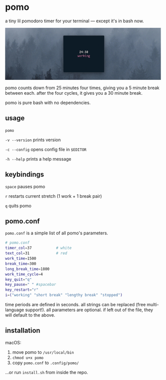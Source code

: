 # pomo

a tiny lil pomodoro timer for your terminal — except it's in bash now.

![](img/pomo.jpg)

pomo counts down from 25 minutes four times, giving you a 5 minute break between each.  after the four cycles, it gives you a 30 minute break.

pomo is pure bash with no dependencies.

## usage

`pomo`

`-v --version` prints version

`-c --config` opens config file in `$EDITOR`

`-h --help` prints a help message

## keybindings

`space` pauses pomo

`r` restarts current stretch (1 work + 1 break pair)

`q` quits pomo

## pomo.conf

`pomo.conf` is a simple list of all pomo's parameters.

```bash
# pomo.conf
timer_col=37           # white
text_col=31            # red
work_time=1500
break_time=300
long_break_time=1800
work_time_cycle=4
key_quit="q"
key_pause=" " #spacebar
key_restart="r"
i=("working" "short break" "lengthy break" "stopped")
```

time periods are defined in seconds.  all strings can be replaced (free multi-language support!).  all parameters are optional.  if left out of the file, they will default to the above.

## installation

macOS:

1.  move pomo to `/usr/local/bin`
2.  `chmod u+x pomo`
3.  copy `pomo.conf` to `.config/pomo/`

...or run `install.sh` from inside the repo.
